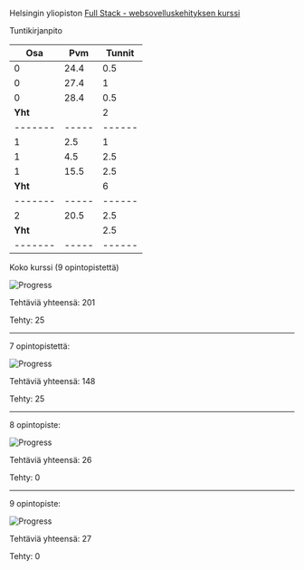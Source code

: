 Helsingin yliopiston [Full Stack - websovelluskehityksen kurssi](https://fullstackopen.com/)

Tuntikirjanpito

| Osa     | Pvm   | Tunnit |
| ---     | ---   | ------ |
| 0       | 24.4  | 0.5    |
| 0       | 27.4  | 1      |
| 0       | 28.4  | 0.5    |
| **Yht** |       | 2      |
| ------- | ----- | ------ |
| 1       | 2.5   | 1      |
| 1       | 4.5   | 2.5    |
| 1       | 15.5  | 2.5    |
| **Yht** |       | 6      |
| ------- | ----- | ------ |
| 2       | 20.5  | 2.5    |
| **Yht** |       | 2.5    |
| ------- | ----- | ------ | 


Koko kurssi (9 opintopistettä)

![Progress](https://progress-bar.dev/12/)

Tehtäviä yhteensä: 201

Tehty: 25

---

7 opintopistettä:

![Progress](https://progress-bar.dev/16/)

Tehtäviä yhteensä: 148

Tehty: 25

***

8 opintopiste:

![Progress](https://progress-bar.dev/0/)

Tehtäviä yhteensä: 26

Tehty: 0

***

9 opintopiste:

![Progress](https://progress-bar.dev/0/)

Tehtäviä yhteensä: 27

Tehty: 0


